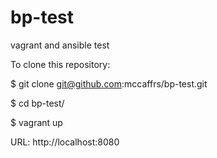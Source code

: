 # bp-test

vagrant and ansible test

To clone this repository:

$ git clone git@github.com:mccaffrs/bp-test.git

$ cd bp-test/

$ vagrant up

URL: http://localhost:8080
